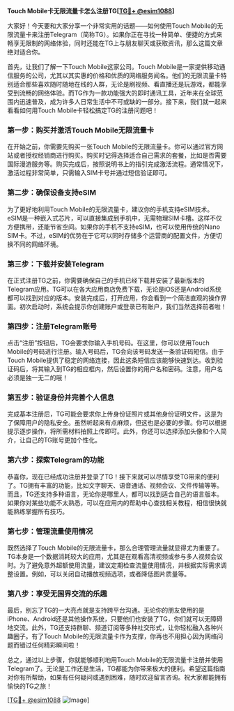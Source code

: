**Touch Mobile卡无限流量卡怎么注册TG[[TG💪+ @esim1088](https://t.me/s/esim1088)]**

大家好！今天要和大家分享一个非常实用的话题——如何使用Touch Mobile的无限流量卡来注册Telegram（简称TG）。如果你正在寻找一种简单、便捷的方式来畅享无限制的网络体验，同时还能在TG上与朋友聊天或获取资讯，那么这篇文章绝对适合你。

首先，让我们了解一下Touch Mobile这家公司。Touch Mobile是一家提供移动通信服务的公司，尤其以其实惠的价格和优质的网络服务闻名。他们的无限流量卡特别适合那些喜欢随时随地在线的人群，无论是刷视频、看直播还是玩游戏，都能享受到流畅的网络体验。而TG作为一款功能强大的即时通讯工具，近年来在全球范围内迅速普及，成为许多人日常生活中不可或缺的一部分。接下来，我们就一起来看看如何用Touch Mobile卡轻松搞定TG的注册问题吧！

### **第一步：购买并激活Touch Mobile无限流量卡**
在开始之前，你需要先购买一张Touch Mobile的无限流量卡。你可以通过官方网站或者授权经销商进行购买。购买时记得选择适合自己需求的套餐，比如是否需要国际漫游服务等。购买完成后，按照说明书上的指引完成激活流程。通常情况下，激活过程非常简单，只需输入SIM卡号并通过短信验证即可。

### **第二步：确保设备支持eSIM**
为了更好地利用Touch Mobile的无限流量卡，建议你的手机支持eSIM技术。eSIM是一种嵌入式芯片，可以直接集成到手机中，无需物理SIM卡槽。这样不仅方便携带，还能节省空间。如果你的手机不支持eSIM，也可以使用传统的Nano SIM卡。不过，eSIM的优势在于它可以同时存储多个运营商的配置文件，方便切换不同的网络环境。

### **第三步：下载并安装Telegram**
在正式注册TG之前，你需要确保自己的手机已经下载并安装了最新版本的Telegram应用。TG可以在各大应用商店免费下载，无论是iOS还是Android系统都可以找到对应的版本。安装完成后，打开应用，你会看到一个简洁直观的操作界面。初次启动时，系统会提示你创建账户或登录已有账户，我们当然选择前者啦！

### **第四步：注册Telegram账号**
点击“注册”按钮后，TG会要求你输入手机号码。在这里，你可以使用Touch Mobile的号码进行注册。输入号码后，TG会向该号码发送一条验证码短信。由于Touch Mobile提供了稳定的网络连接，因此这条短信应该能够快速到达。收到验证码后，将其输入到TG的相应框内，然后设置你的用户名和密码。注意，用户名必须是独一无二的哦！

### **第五步：验证身份并完善个人信息**
完成基本注册后，TG可能会要求你上传身份证照片或其他身份证明文件，这是为了保障用户的隐私安全。虽然听起来有点麻烦，但这也是必要的步骤。你可以根据提示逐步操作，将所需材料拍照上传即可。此外，你还可以选择添加头像和个人简介，让自己的TG账号更加个性化。

### **第六步：探索Telegram的功能**
恭喜你，现在已经成功注册并登录了TG！接下来就可以尽情享受TG带来的便利了。TG拥有丰富的功能，比如文字聊天、语音通话、视频会议、文件传输等等。而且，TG还支持多种语言，无论你是哪里人，都可以找到适合自己的语言版本。如果你对某些功能不太熟悉，可以在应用内的帮助中心查找相关教程，相信很快就能熟练掌握所有技巧。

### **第七步：管理流量使用情况**
既然选择了Touch Mobile的无限流量卡，那么合理管理流量就显得尤为重要了。TG本身是一个数据消耗较大的应用，尤其是在观看高清视频或参与多人视频会议时。为了避免意外超额使用流量，建议定期检查流量使用情况，并根据实际需求调整设置。例如，可以关闭自动播放视频选项，或者降低图片质量等。

### **第八步：享受无国界交流的乐趣**
最后，别忘了TG的一大亮点就是支持跨平台沟通。无论你的朋友使用的是iPhone、Android还是其他操作系统，只要他们也安装了TG，你们就可以无障碍地交流。此外，TG还支持群聊、频道订阅等多种社交形式，让你轻松融入各种兴趣圈子。有了Touch Mobile的无限流量卡作为支撑，你再也不用担心因为网络问题而错过任何精彩瞬间啦！

总之，通过以上步骤，你就能够顺利地用Touch Mobile的无限流量卡注册并使用Telegram了。无论是工作还是生活，TG都能为你带来极大的便利。希望这篇指南对你有所帮助，如果有任何疑问或遇到困难，随时欢迎留言咨询。祝大家都能拥有愉快的TG之旅！

[[TG💪+ @esim1088](https://t.me/s/esim1088) ![Image](https://i.postimg.cc/4NQfJmqS/Snipaste-2025-05-13-00-14-12.png)]